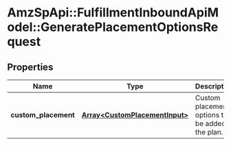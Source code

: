 # AmzSpApi::FulfillmentInboundApiModel::GeneratePlacementOptionsRequest

## Properties
Name | Type | Description | Notes
------------ | ------------- | ------------- | -------------
**custom_placement** | [**Array&lt;CustomPlacementInput&gt;**](CustomPlacementInput.md) | Custom placements options to be added to the plan. | [optional] 

